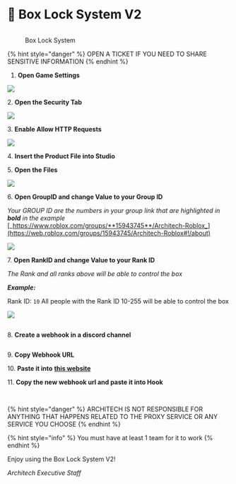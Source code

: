 # 🔐 Box Lock System V2



<figure><img src="../.gitbook/assets/Box.png" alt=""><figcaption><p>Box Lock System</p></figcaption></figure>

{% hint style="danger" %}
OPEN A TICKET IF YOU NEED TO SHARE SENSITIVE INFORMATION
{% endhint %}

1. **Open Game Settings**

![](<../.gitbook/assets/Screenshot 2022-12-16 at 5.40.26 PM.png>)

2\. **Open the Security Tab**

![](<../.gitbook/assets/Screenshot 2022-12-16 at 5.41.25 PM.png>)

3\. **Enable Allow HTTP Requests**

![](<../.gitbook/assets/Screenshot 2022-12-16 at 5.42.53 PM.png>)

4\. **Insert the Product File into Studio**

5\. **Open the Files**

![](<../.gitbook/assets/Screenshot 2023-02-13 at 8.54.33 AM.png>)

6\. **Open GroupID and change Value to your Group ID**

_Your GROUP ID are the numbers in your group link that are highlighted in **bold** in the example_ [_https://www.roblox.com/groups/**15943745**/Architech-Roblox_](https://web.roblox.com/groups/15943745/Architech-Roblox#!/about)

![](<../.gitbook/assets/Screenshot 2023-02-13 at 8.55.26 AM.png>)

7\. **Open RankID and change Value to your Rank ID**

&#x20;_The Rank and all ranks above will be able to control the box_

_**Example:**_

Rank ID: `10` All people with the Rank ID 10-255 will be able to control the box

![](<../.gitbook/assets/Screenshot 2022-12-16 at 5.53.41 PM.png>)

##

8\. **Create a webhook in a discord channel**

<figure><img src="https://i.gyazo.com/ee340f1ab30dbf3f4044ca40a70642d2.gif" alt=""><figcaption></figcaption></figure>

9\. **Copy Webhook URL**

10\. **Paste it into** [**this website** ](https://hooks.hyra.io/)

11\. **Copy the new webhook url and paste it into Hook**

<div align="left">

<figure><img src="../.gitbook/assets/Screenshot 2023-02-13 at 9.00.17 AM.png" alt=""><figcaption></figcaption></figure>

</div>

##

{% hint style="danger" %}
ARCHITECH IS NOT RESPONSIBLE FOR ANYTHING THAT HAPPENS RELATED TO THE PROXY SERVICE OR ANY SERVICE YOU CHOOSE
{% endhint %}

{% hint style="info" %}
You must have at least 1 team for it to work
{% endhint %}

Enjoy using the Box Lock System V2!

_Architech Executive Staff_
